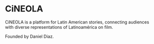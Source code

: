 # CiNEOLA

CiNEOLA is a platform for Latin American stories, connecting audiences with diverse representations of Latinoamérica on film.

Founded by Daniel Diaz.
